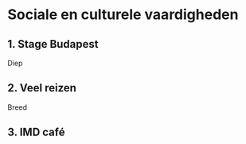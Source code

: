 # Sociale en culturele vaardigheden
## 1. Stage Budapest
Diep
## 2. Veel reizen
Breed
## 3. IMD café
